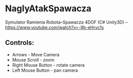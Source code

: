 # NaglyAtakSpawacza
Symulator Ramienia Robota–Spawacza 4DOF (C# Unity3D) – 
https://www.youtube.com/watch?v=-9b-eHrvc1s

## Controls:
- Arrows - Move Camera
- Mouse Scroll - zoom
- Right Mouse Button - rotate camera
- Left Mouse Button - pan camera

